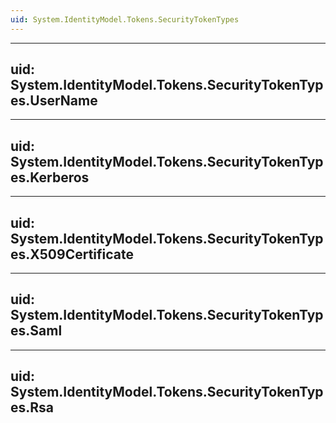 ```yaml
---
uid: System.IdentityModel.Tokens.SecurityTokenTypes
---
```


---
uid: System.IdentityModel.Tokens.SecurityTokenTypes.UserName
---

---
uid: System.IdentityModel.Tokens.SecurityTokenTypes.Kerberos
---

---
uid: System.IdentityModel.Tokens.SecurityTokenTypes.X509Certificate
---

---
uid: System.IdentityModel.Tokens.SecurityTokenTypes.Saml
---

---
uid: System.IdentityModel.Tokens.SecurityTokenTypes.Rsa
---
